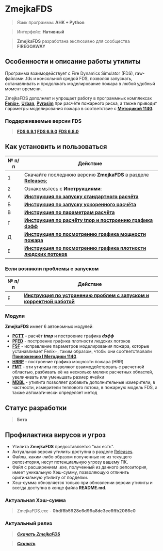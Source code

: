 # ZmejkaFDS

> Язык программы: **AHK + Python**

> Интерфейс: **Нативный**

> **ZmejkaFDS** разработана экслюзивно для сообщества **FIREGOAWAY**

## Особенности и описание работы утилиты
Программа взаимодействует с Fire Dynamics Simulator (FDS), raw-файлами .fds и консольной средой FDS, позволяя запускать, останавливать и продолжать моделирование пожара в любой удобный момент времени.

ZmejkaFDS дополняет и упрощает работу в программных комплексах [**Fenix+**](https://mst.su/fenix3/), [**Urban**](https://urbanpo.ru/), [**Pyrosim**](https://pyrosim.ru/polevaya-model-pozhara) при расчёте пожарного риска, а также приводит параметры моделирования пожара в соответствие с [**Методикой 1140**](https://ivo.garant.ru/#/document/406577165/paragraph/185/doclist/198/1/0/0/методика%201140:0).

### Поддерживаемые версии FDS
> [**FDS 6.9.1**](https://github.com/firemodels/fds/releases/tag/FDS-6.9.1)
> [**FDS 6.9.0**](https://github.com/firemodels/fds/releases/tag/FDS-6.9.0)
> [**FDS 6.8.0**](https://github.com/firemodels/fds/releases/tag/FDS-6.8.0)

## Как установить и пользоваться
|	№ п/п	|	Действие	|
|---------|---------|
|	1	|	Скачайте последнюю версию **ZmejkaFDS** в разделе [**Releases**](https://github.com/firegoaway/Zmejka/releases);	|
|	2	|	Ознакомьтесь с **Инструкциями**:	|
|	А	|	[**Инструкция по запуску стандартного расчёта**](https://github.com/firegoaway/Zmejka/blob/main/Zmejka_v0.12.21/ug/Инструкция%20по%20запуску%20стандартного%20расчёта.md)	|
|	Б	|	[**Инструкция по запуску ускоренного расчёта**](https://github.com/firegoaway/Zmejka/blob/main/Zmejka_v0.12.21/ug/Инструкция%20по%20запуску%20ускоренного%20расчёта.md)	|
|	В	|	[**Инструкция по параметрам расчёта**](https://github.com/firegoaway/Zmejka/blob/main/Zmejka_v0.12.21/ug/Инструкция%20по%20параметрам%20расчёта.md)	|
|	Г	|	[**Инструкция по расчёту tпор и построению графика dэфф**](https://github.com/firegoaway/Zmejka/blob/main/Zmejka_v0.12.21/ug/Инструкция%20по%20расчёту%20tпор%20и%20построению%20графика%20dэфф.md)	|
|	Д	|	[**Инструкция по посмотрению графика мощности пожара**](https://github.com/firegoaway/Zmejka/blob/main/Zmejka_v0.12.21/ug/Инструкция%20по%20посмотрению%20графика%20мощности%20пожара.md)	|
|	Е	|	[**Инструкция по посмотрению графика плотности людских потоков**](https://github.com/firegoaway/Zmejka/blob/main/Zmejka_v0.12.21/ug/Инструкция%20по%20посмотрению%20графика%20плотности%20людских%20потоков.md)	|


### Если возникли проблемы с запуском
|	№ п/п	|	Действие	|
|---------|---------|
|	Е	|	[**Инструкция по устранению проблем с запуском и корректной работой**](https://github.com/firegoaway/Zmejka/blob/main/Zmejka_v0.12.21/misc/Инструкция%20по%20устранению%20проблем%20с%20запуском%20и%20корректной%20работой.md)	|

### Модули
**ZmejkaFDS** имеет 6 автономных модулей:
- [**PCTT**](https://github.com/firegoaway/Plot_CSV_Time_Threshhold) - расчёт ***tпор*** и построение графика ***dэфф***
- [**PFED**](https://github.com/firegoaway/Plot_Fenix_Evac_Density) - построение графика плотности людских потоков
- [**FSF**](https://github.com/firegoaway/Fds_SURF_fix) - исправление параметров моделирования пожара, которые устанавливает Fenix+, таким образом, чтобы они соответствовали [**Приложению I Методики 1140**](https://ivo.garant.ru/#/document/406577165/paragraph/185/doclist/198/1/0/0/методика%201140:0).
- [**HRRP**](https://github.com/firegoaway/Heat_Release_Rate_Plot) - построение графика мощности пожара (HRR)
- [**FMT**](https://github.com/firegoaway/FDS_Mesh_Tools) - эти утилиты позволяют взаимодействовать с расчетной областью, разбивать её на несколько мелких расчетных областей, увеличивать или уменьшать размер ячейки
- [**MDBL**](https://github.com/firegoaway/FDS_MDB_LineMaker) - утилита позволяет добавить дополнительные измерители, в частности, измерители теплового потока, в пожарную модель FDS, а также автоматически определяет метод

## Статус разработки
> **Бета**

## Профилактика вирусов и угроз
- Утилита **ZmejkaFDS** предоставляется "как есть".
- Актуальная версия утилиты доступна в разделе [Releases](https://github.com/firegoaway/Zmejka/releases).
- Файлы, каким-либо образом полученные не из текущего репозитория, несут потенциальную угрозу вашему ПК.
- Файл с расширением .exe, полученный из данного репозитория, имеет уникальную Хэш-сумму, позволяющую отличить оригинальную утилиту от подделки.
- Хэш-сумма обновляется только при обновлении версии утилиты и всегда доступна в конце файла **README.md**.

### Актуальная Хэш-сумма
> ZmejkaFDS.exe - **0bdf8b5928e6d99a8dc3ee6ffb2066e0**

### Актуальный релиз
> [***Скачать ZmejkaFDS***](https://github.com/firegoaway/Zmejka/releases/download/zmejkav01221/Zmejka_v0.12.21.zip)

> [***Скачать***](https://github.com/firegoaway/Zmejka/releases/download/zmejkav01221/Zmejka_v0.12.21.zip)
